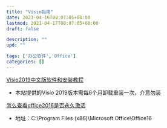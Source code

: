 ```yaml
---
title: "Visio指南"
date: 2021-04-16T00:07:05+08:00
lastmod: 2021-04-17T00:07:05+08:00
draft: false

description: ""
upd: ""

tags: ['办公软件','Office']
categories: []
---
```


[Visio2019中文版软件和安装教程](https://mp.weixin.qq.com/s/R-5ZL6Ap5Hcmmc8Zfxoc0A)

- 本站提供的Visio 2019版本需每6个月卸载重装一次，介意勿装

[怎么查看office2016是否永久激活](http://www.xitongcheng.com/jiaocheng/dnrj_article_44928.html)

- 地址：C:\Program Files (x86)\Microsoft Office\Office16
